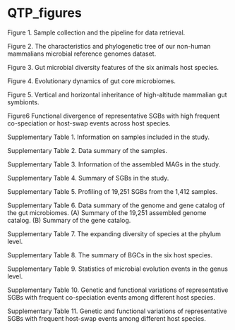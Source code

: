 # QTP_figures
 
Figure 1. Sample collection and the pipeline for data retrieval.

Figure 2. The characteristics and phylogenetic tree of our non-human mammalians microbial reference genomes dataset. 

Figure 3. Gut microbial diversity features of the six animals host species.

Figure 4. Evolutionary dynamics of gut core microbiomes.

Figure 5. Vertical and horizontal inheritance of high-altitude mammalian gut symbionts.

Figure6 Functional divergence of representative SGBs with high frequent co-speciation or host-swap events across host species.

Supplementary Table 1. Information on samples included in the study.

Supplementary Table 2. Data summary of the samples.

Supplementary Table 3. Information of the assembled MAGs in the study.

Supplementary Table 4. Summary of SGBs in the study.

Supplementary Table 5. Profiling of 19,251 SGBs from the 1,412 samples.

Supplementary Table 6. Data summary of the genome and gene catalog of the gut microbiomes.
(A)	Summary of the 19,251 assembled genome catalog. (B) Summary of the gene catalog.

Supplementary Table 7. The expanding diversity of species at the phylum level.

Supplementary Table 8. The summary of BGCs in the six host species.

Supplementary Table 9. Statistics of microbial evolution events in the genus level.

Supplementary Table 10. Genetic and functional variations of representative SGBs with frequent co-speciation events among different host species.

Supplementary Table 11. Genetic and functional variations of representative SGBs with frequent host-swap events among different host species. 
